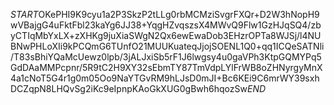 $START$OKePHI9K9cyu1a2P3SkzP2tLLg0rbMCMziSvgrFXQr+D2W3hNopH9wVBajgG4uFktFbl23kaYg6JJ38+YqgHZvqszsX4MWvQ9Flw1GzHJqSQ4/zbyCTIqMbYxLX+zXHKg9juXiaSWgN2Qx6ewEwaDob3EHzrOPTa8WJSj/l4NUBNwPHLoXIi9kPCQmG6TUnfO21MUUKuateqJjojSOENL1Q0+qq1ICQeSATNli/T83sBhiYQaMcUewz0lpb/3jALJxiSb5rF1J6lwgsy4u0gaVPh3KtpGQMYPq5GdDAaMMPcpnr/5R9tC2H9XY32sEbmTY87TmVdpLYlFrWB8oZHNyrgyMnX4a1cNoT5G4r1g0m05Oo9NaYTGvRM9hLJsD0mJI+Bc6KEi9C6mrWY39sxhDCZqpN8LHQvSg2iKc9eIpnpKAoGkXUG0gBwh6hqozSw$END$